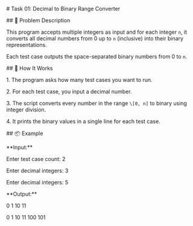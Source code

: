 \# Task 01: Decimal to Binary Range Converter



\## 🧠 Problem Description



This program accepts multiple integers as input and for each integer `n`, it converts all decimal numbers from 0 up to `n` (inclusive) into their binary representations.



Each test case outputs the space-separated binary numbers from 0 to `n`.



\## 🚀 How It Works



1\. The program asks how many test cases you want to run.

2\. For each test case, you input a decimal number.

3\. The script converts every number in the range `\[0, n]` to binary using integer division.

4\. It prints the binary values in a single line for each test case.



\## 📦 Example



\*\*Input:\*\*

Enter test case count: 2

Enter decimal integers: 3

Enter decimal integers: 5



\*\*Output:\*\*

0 1 10 11

0 1 10 11 100 101

